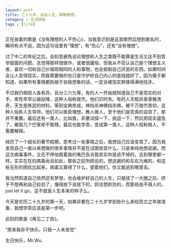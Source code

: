 ```yaml
---
layout: post
title: 二十九岁，谈谈人生，聊聊理想。
category : 生活随笔
tags : [life]
---
```


正在放着的歌是《没有理想的人不伤心》，当我意识到是这首歌然后想到歌名时，瞬间有点不适，因为这句话里有“理想”，有“伤心”，还有“没有理想”。

过了中二的年纪之后，会刻意避免谈论理想和人生之类既不能算是生活又达不到哲学层面的问题，总觉得那样很做作，或者很庸俗。但我从不否认自己是个理想主义者，喜欢一切和自己价值观相同的人和事物，也会抵制自己厌恶的东西。如果时间会让人变得现实，而我需要做的也只是守护好自己内心的底线就好了，因为傻子都知道，如果所有事情都执拗于自我想象的话，一定会被现实胖揍得满地找牙。

不过我仍相信人各有异，且分三六九等，有的人一开始就知道自己不是现实的对手，索性早早认输投降，这种人俗称俊杰，他们识时务。有的人天赋异禀骨骼清奇，天生是练武的材料，等到宝典炼成，神挡杀神佛挡杀佛，被千万俊杰景仰，这种人俗称人生导师，他们可以贩卖理想，教人做人，至于他们是否真的自宫了，那并不重要。最后还有一类人，比如我，非要试探一下，挑逗一下，然后把现实逼急了，被扇几个巴掌却不致残，最后也能学乖，变成第一类人，这种人俗称贱人，不需要解释。

经历了一个超长的春节假期，思考过一些事情之后，我想自己应该变乖了。因为我发现自己一直以来想做的很多事情并不是在试图改变什么，只是单纯地想逃避。而这次病毒事件，又在不停地扇着我的嘴巴告诉我其实你是逃不掉的，去到哪里都一样。实实在在的病毒尚且如此，那些之前所顾忌的，想逃避的和左右为难的，和这些无形的困扰比起来，病毒又算得了什么，望着他们，你又能逃到哪里去。

我当然知道自己依然还有梦想，也会维护好自己的人生，只是绕了一大圈之后，终于不想再和自己较劲了，懂得放下该放下的，抓住想抓住的，而那些由不得人的，just let it go，这不就是人生本来的样子么。

今天是农历二十九岁的第一天，如果非要在二十九岁学到些什么来给而立之年做准备，我想学乖应该是第一步吧。

此刻的歌是《再见二丁目》。

“原来我非不快乐，只我一人未发觉”

生日快乐，Mr.Wu.

